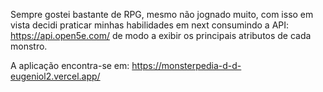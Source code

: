 Sempre gostei bastante de RPG, mesmo não jognado muito, com isso em vista decidi praticar minhas habilidades em next consumindo a API: https://api.open5e.com/ de modo a exibir os principais atributos de cada monstro.

A aplicação encontra-se em: https://monsterpedia-d-d-eugeniol2.vercel.app/
